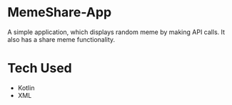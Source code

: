 # MemeShare-App
A simple application, which displays random meme by making API calls. It also has a share meme functionality.
# Tech Used
* Kotlin
* XML
